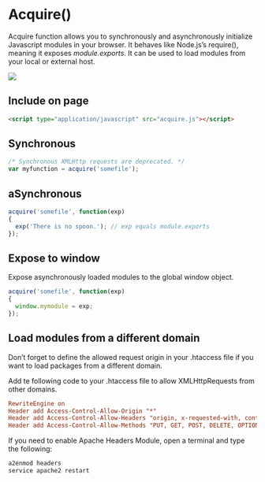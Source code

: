 # Acquire()

Acquire function allows you to synchronously and asynchronously initialize Javascript modules in your browser. It behaves like Node.js’s require(), meaning it exposes <i>module.exports</i>. It can be used to load modules from your local or external host.

<img src="http://jochemstoel.github.io/img/acquire-img.jpg">

## Include on page
```html
<script type="application/javascript" src="acquire.js"></script>
```

## Synchronous
```javascript
/* Synchronous XMLHttp requests are deprecated. */
var myfunction = acquire('somefile');
```

## aSynchronous
```javascript
acquire('somefile', function(exp)
{
  exp('There is no spoon.'); // exp equals module.exports
});
```

## Expose to window
Expose asynchronously loaded modules to the global window object.

```javascript
acquire('somefile', function(exp)
{
  window.mymodule = exp;
});
``` 
## Load modules from a different domain
Don’t forget to define the allowed request origin in your .htaccess file if you want to load packages from a different domain.

Add te following code to your .htaccess file to allow XMLHttpRequests from other domains. 
```conf
RewriteEngine on
Header add Access-Control-Allow-Origin "*"
Header add Access-Control-Allow-Headers "origin, x-requested-with, content-type"
Header add Access-Control-Allow-Methods "PUT, GET, POST, DELETE, OPTIONS"
```

If you need to enable Apache Headers Module, open a terminal and type the following:
```bash
a2enmod headers
service apache2 restart
``` 
